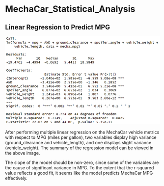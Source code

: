 # MechaCar_Statistical_Analysis
 
## Linear Regression to Predict MPG

![image](/images/linear_reg_mpg.png)

After performing multiple linear regression on the MechaCar vehicle metrics with respect to MPG (miles per gallon), two variables display high variance (ground_clearance and vehicle_length), and one displays slight variance (vehicle_weight). The summary of the regression model can be viewed in the above image.

The slope of the model should be non-zero, since some of the variables are the cause of significant variance in MPG. To the extent that the r-squared value reflects a good fit, it seems like the model predicts MechaCar MPG effectively.